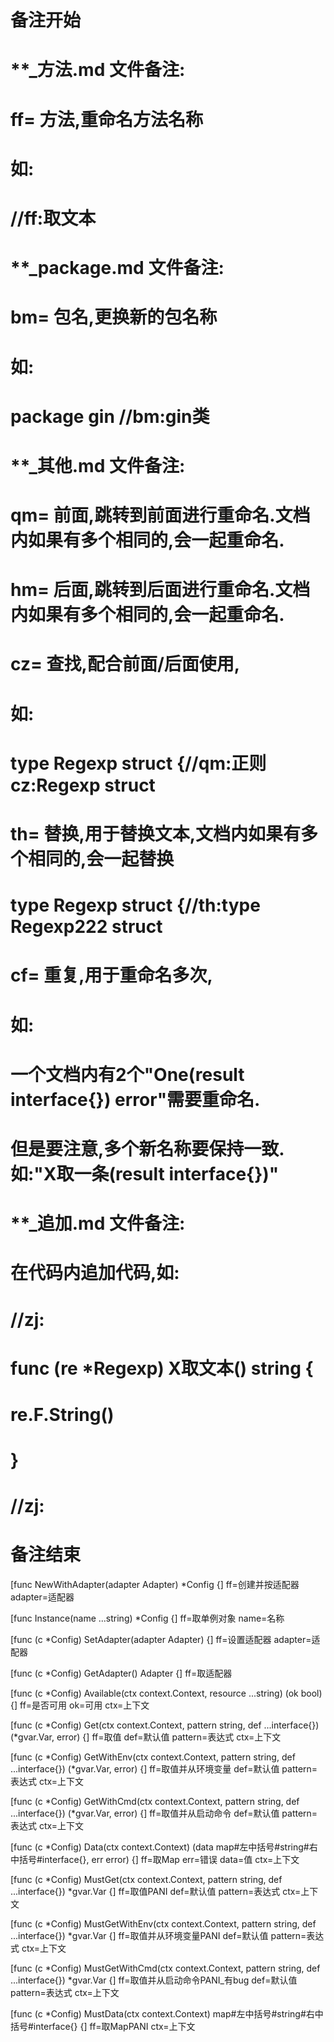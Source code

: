 # 备注开始
# **_方法.md 文件备注:
# ff= 方法,重命名方法名称
# 如:
# //ff:取文本

# **_package.md 文件备注:
# bm= 包名,更换新的包名称 
# 如: 
# package gin //bm:gin类

# **_其他.md 文件备注:
# qm= 前面,跳转到前面进行重命名.文档内如果有多个相同的,会一起重命名.
# hm= 后面,跳转到后面进行重命名.文档内如果有多个相同的,会一起重命名.
# cz= 查找,配合前面/后面使用,
# 如:
# type Regexp struct {//qm:正则 cz:Regexp struct
#
# th= 替换,用于替换文本,文档内如果有多个相同的,会一起替换
# type Regexp struct {//th:type Regexp222 struct
#
# cf= 重复,用于重命名多次,
# 如: 
# 一个文档内有2个"One(result interface{}) error"需要重命名.
# 但是要注意,多个新名称要保持一致. 如:"X取一条(result interface{})"

# **_追加.md 文件备注:
# 在代码内追加代码,如:
# //zj:
# func (re *Regexp) X取文本() string { 
#    re.F.String()
# }
# //zj:
# 备注结束

[func NewWithAdapter(adapter Adapter) *Config {]
ff=创建并按适配器
adapter=适配器

[func Instance(name ...string) *Config {]
ff=取单例对象
name=名称

[func (c *Config) SetAdapter(adapter Adapter) {]
ff=设置适配器
adapter=适配器

[func (c *Config) GetAdapter() Adapter {]
ff=取适配器

[func (c *Config) Available(ctx context.Context, resource ...string) (ok bool) {]
ff=是否可用
ok=可用
ctx=上下文

[func (c *Config) Get(ctx context.Context, pattern string, def ...interface{}) (*gvar.Var, error) {]
ff=取值
def=默认值
pattern=表达式
ctx=上下文

[func (c *Config) GetWithEnv(ctx context.Context, pattern string, def ...interface{}) (*gvar.Var, error) {]
ff=取值并从环境变量
def=默认值
pattern=表达式
ctx=上下文

[func (c *Config) GetWithCmd(ctx context.Context, pattern string, def ...interface{}) (*gvar.Var, error) {]
ff=取值并从启动命令
def=默认值
pattern=表达式
ctx=上下文

[func (c *Config) Data(ctx context.Context) (data map#左中括号#string#右中括号#interface{}, err error) {]
ff=取Map
err=错误
data=值
ctx=上下文

[func (c *Config) MustGet(ctx context.Context, pattern string, def ...interface{}) *gvar.Var {]
ff=取值PANI
def=默认值
pattern=表达式
ctx=上下文

[func (c *Config) MustGetWithEnv(ctx context.Context, pattern string, def ...interface{}) *gvar.Var {]
ff=取值并从环境变量PANI
def=默认值
pattern=表达式
ctx=上下文

[func (c *Config) MustGetWithCmd(ctx context.Context, pattern string, def ...interface{}) *gvar.Var {]
ff=取值并从启动命令PANI_有bug
def=默认值
pattern=表达式
ctx=上下文

[func (c *Config) MustData(ctx context.Context) map#左中括号#string#右中括号#interface{} {]
ff=取MapPANI
ctx=上下文
